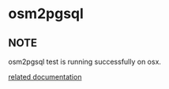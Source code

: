 osm2pgsql
=========

## NOTE
osm2pgsql test is running successfully on osx.

[related documentation](http://wiki.openstreetmap.org/wiki/Osm2pgsql)
